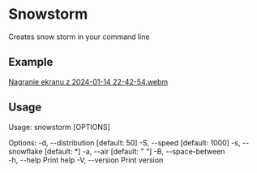 # Snowstorm
Creates snow storm in your command line 

## Example
[Nagranie ekranu z 2024-01-14 22-42-54.webm](https://github.com/JustFoxx/snowstorm/assets/73485099/d6b61ba7-555e-48b2-858c-abb9a53f94e3)

## Usage
Usage: snowstorm [OPTIONS]

Options:
  -d, --distribution <DISTRIBUTION>  [default: 50]
  -S, --speed <SPEED>                [default: 1000]
  -s, --snowflake <SNOWFLAKE>        [default: *]
  -a, --air <AIR>                    [default: " "]
  -B, --space-between                
  -h, --help                         Print help
  -V, --version                      Print version
